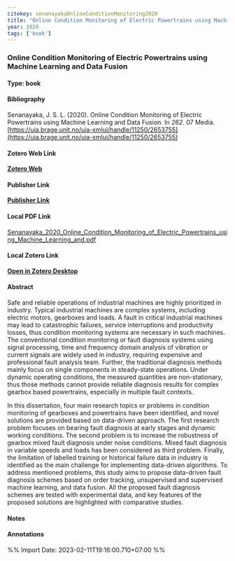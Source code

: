 ```yaml
---
citekey: senanayakaOnlineConditionMonitoring2020  
title: "Online Condition Monitoring of Electric Powertrains using Machine Learning and Data Fusion"
year: 2020
tags: ['book']
---
```


### Online Condition Monitoring of Electric Powertrains using Machine Learning and Data Fusion  

#### Type: book

#### Bibliography
  
Senanayaka, J. S. L. (2020). Online Condition Monitoring of Electric Powertrains using Machine Learning and Data Fusion. In _262_. 07 Media. [https://uia.brage.unit.no/uia-xmlui/handle/11250/2653755](https://uia.brage.unit.no/uia-xmlui/handle/11250/2653755)  
  

#### Zotero Web Link
[**Zotero Web**](http://zotero.org/users/242940/items/8E3K9PEI)  

#### Publisher Link
[**Publisher Link**](https://uia.brage.unit.no/uia-xmlui/handle/11250/2653755)  

#### Local PDF Link
[Senanayaka_2020_Online_Condition_Monitoring_of_Electric_Powertrains_using_Machine_Learning_and.pdf](file:///C:/Users/User/Zotero/storage/ZD7N3BNV/Senanayaka_2020_Online_Condition_Monitoring_of_Electric_Powertrains_using_Machine_Learning_and.pdf)  

#### Local Zotero Link
[**Open in Zotero Desktop**](zotero://select/library/items/8E3K9PEI)  

#### Abstract

Safe and reliable operations of industrial machines are highly prioritized in industry. Typical industrial machines are complex systems, including electric motors, gearboxes and loads. A fault in critical industrial machines may lead to catastrophic failures, service interruptions and productivity losses, thus condition monitoring systems are necessary in such machines. The conventional condition monitoring or fault diagnosis systems using signal processing, time and frequency domain analysis of vibration or current signals are widely used in industry, requiring expensive and professional fault analysis team. Further, the traditional diagnosis methods mainly focus on single components in steady-state operations. Under dynamic operating conditions, the measured quantities are non-stationary, thus those methods cannot provide reliable diagnosis results for complex gearbox based powertrains, especially in multiple fault contexts. 
 
In this dissertation, four main research topics or problems in condition monitoring of gearboxes and powertrains have been identified, and novel solutions are provided based on data-driven approach. The first research problem focuses on bearing fault diagnosis at early stages and dynamic working conditions. The second problem is to increase the robustness of gearbox mixed fault diagnosis under noise conditions. Mixed fault diagnosis in variable speeds and loads has been considered as third problem. Finally, the limitation of labelled training or historical failure data in industry is identified as the main challenge for implementing data-driven algorithms. To address mentioned problems, this study aims to propose data-driven fault diagnosis schemes based on order tracking, unsupervised and supervised machine learning, and data fusion. All the proposed fault diagnosis schemes are tested with experimental data, and key features of the proposed solutions are highlighted with comparative studies.


#### Notes


#### Annotations


%% Import Date: 2023-02-11T19:16:00.710+07:00 %%
